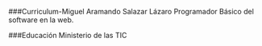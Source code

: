 ###Curriculum-Miguel Aramando Salazar Lázaro
Programador Básico del software en la web.

###Educación
Ministerio de las TIC

